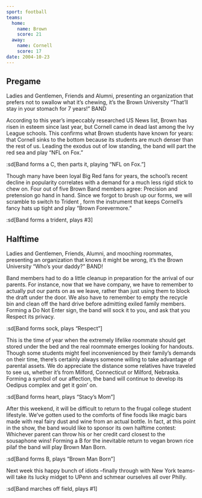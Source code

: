 ```yaml
---
sport: football
teams:
  home:
    name: Brown
    score: 21
  away:
    name: Cornell
    score: 17
date: 2004-10-23
---
```


## Pregame

Ladies and Gentlemen, Friends and Alumni, presenting an organization that prefers not to swallow what it’s chewing, it’s the Brown University “That’ll stay in your stomach for 7 years!” BAND

According to this year’s impeccably researched US News list, Brown has risen in esteem since last year, but Cornell came in dead last among the Ivy League schools. This confirms what Brown students have known for years: that Cornell sinks to the bottom because its students are much denser than the rest of us. Leading the exodus out of low standing, the band will part the red sea and play “NFL on Fox.”

:sd[Band forms a C, then parts it, playing “NFL on Fox.”]

Though many have been loyal Big Red fans for years, the school’s recent decline in popularity correlates with a demand for a much less rigid stick to chew on. Four out of five Brown Band members agree: Precision and pretension go hand in hand. Since we forgot to brush up our forms, we will scramble to switch to Trident , form the instrument that keeps Cornell’s fancy hats up tight and play “Brown Forevermore.”

:sd[Band forms a trident, plays #3]

## Halftime

Ladies and Gentlemen, Friends, Alumni, and mooching roommates, presenting an organization that knows it might be wrong, it’s the Brown University “Who’s your daddy?” BAND!

Band members had to do a little cleanup in preparation for the arrival of our parents. For instance, now that we have company, we have to remember to actually put our pants on as we leave, rather than just using them to block the draft under the door. We also have to remember to empty the recycle bin and clean off the hard drive before admitting exiled family members. Forming a Do Not Enter sign, the band will sock it to you, and ask that you Respect its privacy.

:sd[Band forms sock, plays “Respect”]

This is the time of year when the extremely lifelike roommate should get stored under the bed and the real roommate emerges looking for handouts. Though some students might feel inconvenienced by their family’s demands on their time, there’s certainly always someone willing to take advantage of parental assets. We do appreciate the distance some relatives have traveled to see us, whether it’s from Milford, Connecticut or Milford, Nebraska. Forming a symbol of our affection, the band will continue to develop its Oedipus complex and get it goin’ on.

:sd[Band forms heart, plays “Stacy’s Mom”]

After this weekend, it will be difficult to return to the frugal college student lifestyle. We’ve gotten used to the comforts of fine foods like magic bars made with real fairy dust and wine from an actual bottle. In fact, at this point in the show, the band would like to sponsor its own halftime contest: Whichever parent can throw his or her credit card closest to the sousaphone wins! Forming a B for the inevitable return to vegan brown rice pilaf the band will play Brown Man Born.

:sd[Band forms B, plays “Brown Man Born”]

Next week this happy bunch of idiots –finally through with New York teams- will take its lucky midget to UPenn and schmear ourselves all over Philly.

:sd[Band marches off field, plays #1]
